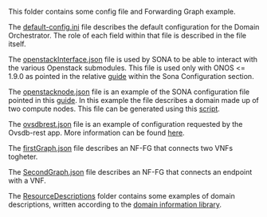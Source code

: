 This folder contains some config file and Forwarding Graph example.

The [default-config.ini](https://github.com/netgroup-polito/frog4-openstack-do/blob/master/config/default-config.ini) file describes the default configuration for the Domain Orchestrator. The role of each field within that file is described in the file itself.

The [openstackInterface.json](https://github.com/netgroup-polito/frog4-openstack-do/blob/master/config/openstackInterface.json) file is used by SONA to be able to interact with the various Openstack submodules. This file is used only with ONOS <= 1.9.0 as pointed in the relative [guide](https://github.com/netgroup-polito/frog4-openstack-do/blob/master/README_ONOS.md) within the Sona Configuration section.

The [openstacknode.json](https://github.com/netgroup-polito/frog4-openstack-do/blob/master/config/openstacknode.json) file is an example of the SONA configuration file pointed in this [guide](https://github.com/netgroup-polito/frog4-openstack-do/blob/master/README_ONOS.md). In this example the file describes a domain made up of two compute nodes. This file can be generated using this [script](https://github.com/netgroup-polito/frog4-openstack-do/blob/master/scripts/Generate_sona_openstack_conf.sh).

The [ovsdbrest.json](https://github.com/netgroup-polito/frog4-openstack-do/blob/master/config/ovsdbrest.json) file is an example of configuration requested by the Ovsdb-rest app. More information can be found [here](https://github.com/netgroup-polito/onos-applications/tree/master/ovsdb-rest).

The [firstGraph.json](https://github.com/netgroup-polito/frog4-openstack-do/blob/master/config/firstGraph.json) file describes an NF-FG that connects two VNFs togheter.

The [SecondGraph.json](https://github.com/netgroup-polito/frog4-openstack-do/blob/master/config/SecondGraph.json) file describes an NF-FG that connects an endpoint with a VNF.

The [ResourceDescriptions](https://github.com/netgroup-polito/frog4-openstack-do/tree/master/config/ResourceDescriptions) folder contains some examples of domain descriptions, written according to the [domain information library](https://github.com/netgroup-polito/domain-information-library).
